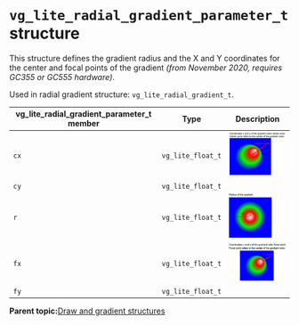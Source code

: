 # `vg_lite_radial_gradient_parameter_t` structure

This structure defines the gradient radius and the X and Y coordinates for the center and focal points of the gradient *\(from November 2020, requires GC355 or GC555 hardware\)*.

Used in radial gradient structure: `vg_lite_radial_gradient_t`.

|vg\_lite\_radial\_gradient\_parameter\_t member|Type|Description|
|-------------------------------------------------|------|-------------|
|`cx`|`vg_lite_float_t`|![](../images/fig17.png)|
|`cy`|`vg_lite_float_t`|
|`r`|`vg_lite_float_t`| ![](../images/fig18.png)|
|`fx`|`vg_lite_float_t`|![](../images/fig19.png)|
|`fy`|`vg_lite_float_t`|

**Parent topic:**[Draw and gradient structures](../topics/draw_and_gradient_structures.md)

